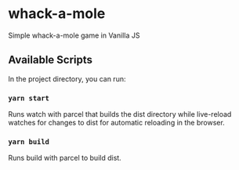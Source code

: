# whack-a-mole

Simple whack-a-mole game in Vanilla JS

## Available Scripts

In the project directory, you can run:

### `yarn start`

Runs watch with parcel that builds the dist directory while live-reload watches for changes to dist for automatic reloading in the browser.

### `yarn build`

Runs build with parcel to build dist.
